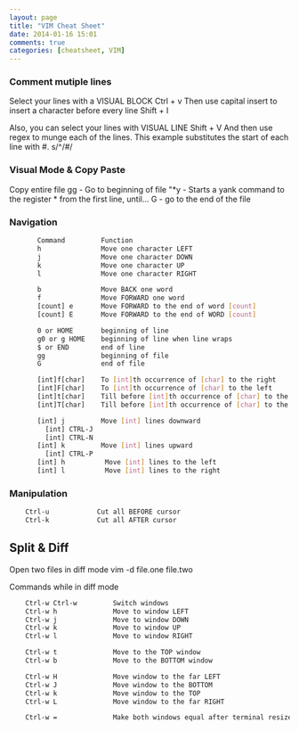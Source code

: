 ```yaml
---
layout: page
title: "VIM Cheat Sheet"
date: 2014-01-16 15:01
comments: true
categories: [cheatsheet, VIM]
---
```


### Comment mutiple lines
Select your lines with a VISUAL BLOCK
	Ctrl + v
Then use capital insert to insert a character before every line
	Shift + I

Also, you can select your lines with VISUAL LINE
	Shift + V
And then use regex to munge each of the lines. This example substitutes the start of each line with #.
	s/^/#/

### Visual Mode & Copy Paste
  Copy entire file
    gg - Go to beginning of file
    "*y - Starts a yank command to the register * from the first line, until...
    G - go to the end of the file

### Navigation
```bash
       Command         Function
       h               Move one character LEFT
       j               Move one character DOWN
       k               Move one character UP
       l               Move one character RIGHT

       b               Move BACK one word
       f               Move FORWARD one word
       [count] e       Move FORWARD to the end of word [count]
       [count] E       Move FORWARD to the end of WORD [count]

       0 or HOME       beginning of line
       g0 or g HOME    beginning of line when line wraps
       $ or END        end of line
       gg              beginning of file
       G               end of file

       [int]f[char]    To [int]th occurrence of [char] to the right
       [int]F[char]    To [int]th occurrence of [char] to the left
       [int]t[char]    Till before [int]th occurrence of [char] to the right
       [int]T[char]    Till before [int]th occurrence of [char] to the left

       [int] j         Move [int] lines downward
         [int] CTRL-J
         [int] CTRL-N
       [int] k         Move [int] lines upward
         [int] CTRL-P
       [int] h          Move [int] lines to the left
       [int] l          Move [int] lines to the right
```

### Manipulation
```bash
    Ctrl-u            Cut all BEFORE cursor
    Ctrl-k            Cut all AFTER cursor
```

## Split & Diff
  Open two files in diff mode
    vim -d file.one file.two

  Commands while in diff mode
```bash
    Ctrl-w Ctrl-w         Switch windows
    Ctrl-w h              Move to window LEFT
    Ctrl-w j              Move to window DOWN
    Ctrl-w k              Move to window UP
    Ctrl-w l              Move to window RIGHT

    Ctrl-w t              Move to the TOP window
    Ctrl-w b              Move to the BOTTOM window

    Ctrl-w H              Move window to the far LEFT
    Ctrl-w J              Move window to the BOTTOM
    Ctrl-w k              Move window to the TOP
    Ctrl-w L              Move window to the far RIGHT

    Ctrl-w =              Make both windows equal after terminal resize
```

